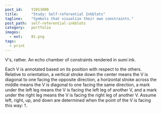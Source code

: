 ```yaml
---
post_id:    Y2013009
title:      "Study: Self-referential Inkblots"
tagline:    "Symbols that visualize their own constraints."
post_path:  self-referential-inkblots
category:   portfolio
images:
  - ext:    01.png
tags:
  - print
---
```

V's, rather. An echo chamber of constraints rendered in sumi ink.

Each V is annotated based on its position with respect to the others. Relative to orientation, a vertical stroke down the center means the V is diagonal to one facing the opposite direction, a horizontal stroke across the middle means the V is diagonal to one facing the same direction, a mark under the left leg means the V is facing the left leg of another V, and a mark under the right leg means the V is facing the right leg of another V. Assume left, right, up, and down are determined when the point of the V is facing this way: &#11105;.